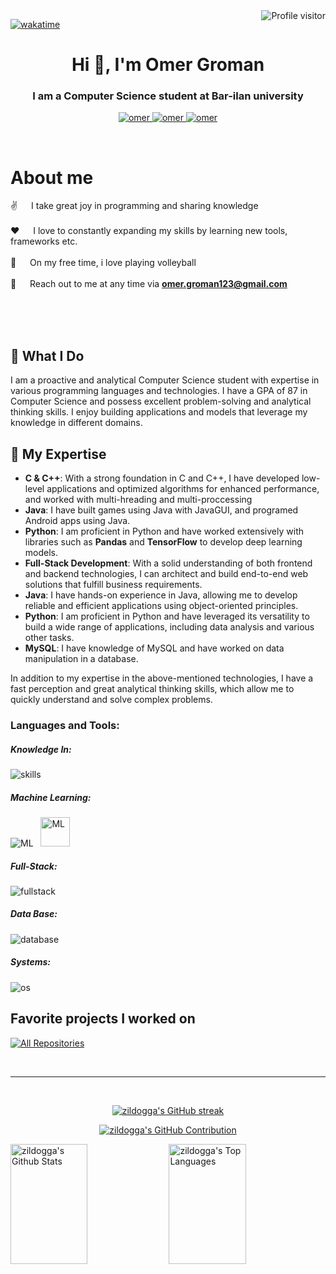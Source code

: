 <a href="https://komarev.com/ghpvc/?username=ronensiv">
  <img align="right" src="https://komarev.com/ghpvc/?username=ronensiv&label=Visitors&color=0e75b6&style=flat" alt="Profile visitor" />
</a>

[![wakatime](https://wakatime.com/badge/user/d2b12c68-6219-49e7-bf77-ca120ea251ed/project/6f3f04f1-8299-4854-b246-a2994651281a.svg)](https://wakatime.com/badge/user/d2b12c68-6219-49e7-bf77-ca120ea251ed/project/6f3f04f1-8299-4854-b246-a2994651281a)


<!-- Intro  -->
<h1 align="center">Hi 👋, I'm Omer Groman</h1>
<h3 align="center">I am a Computer Science student at Bar-ilan university</h3>

<p align="center">
 <a href="https://linkedin.com/in/omergroman" target="_blank">
  <img src="https://img.shields.io/badge/LinkedIn-0077B5?style=for-the-badge&logo=linkedin&logoColor=white" alt="omer"/>
 </a>
 <a href="https://instagram.com/omergr12" target="_blank">
  <img src="https://img.shields.io/badge/Instagram-fe4164?style=for-the-badge&logo=instagram&logoColor=white" alt="omer" />
 </a> 
 <a href="https://www.facebook.com/profile.php?id=100001317785172" target="_blank">
  <img src="https://img.shields.io/badge/Facebook-20BEFF?&style=for-the-badge&logo=facebook&logoColor=white" alt="omer"  />
  </a> 
</p>
<br />

<!-- About Section -->
 # About me
 
<p>
 <!-- <img align="right" width="250" src="https://media.giphy.com/media/CuuSHzuc0O166MRfjt/giphy.gif" alt="Coding gif" /> -->
  
✌️ &emsp; I take great joy in programming and sharing knowledge<br/><br/>
❤️ &emsp; I love to constantly expanding my skills by learning new tools, frameworks etc.<br/><br/>
🏐 &emsp; On my free time, i love playing volleyball<br/><br/>
📧 &emsp; Reach out to me at any time via <b>omer.groman123@gmail.com</b>



</p>

<br/>
<br/>
<br/>


<h2> 🚀 What I Do </h2>
<p>
I am a proactive and analytical Computer Science student with expertise in various programming languages and technologies. I have a GPA of 87 in Computer Science and possess excellent problem-solving and analytical thinking skills. I enjoy building applications and models that leverage my knowledge in different domains.
</p>

<h2> 💼 My Expertise </h2>
<p>
  <ul>
    <li><b>C & C++</b>: With a strong foundation in C and C++, I have developed low-level applications and optimized algorithms for enhanced performance, and worked with multi-hreading and multi-proccessing</li>
<li><b>Java</b>: I have built games using Java with JavaGUI, and programed Android apps using Java.</li>
<li><b>Python</b>: I am proficient in Python and have worked extensively with libraries such as <b>Pandas</b> and <b>TensorFlow</b> to develop deep learning models.</li>
<li><b>Full-Stack Development</b>: With a solid understanding of both frontend and backend technologies, I can architect and build end-to-end web solutions that fulfill business requirements.</li>
<li><b>Java</b>: I have hands-on experience in Java, allowing me to develop reliable and efficient applications using object-oriented principles.</li>
<li><b>Python</b>: I am proficient in Python and have leveraged its versatility to build a wide range of applications, including data analysis and various other tasks.</li>
<li><b>MySQL</b>: I have knowledge of MySQL and have worked on data manipulation in a database.</li>
    </ul>
  </p>

In addition to my expertise in the above-mentioned technologies, I have a fast perception and great analytical thinking skills, which allow me to quickly understand and solve complex problems.

<h3 align="left">Languages and Tools:</h3>
<h5 align="left">Knowledge In:</h5>
<p>
  <img src="https://skillicons.dev/icons?i=c,cpp,java,py,bash" alt="skills"/>
</p>
<h5 align="left">Machine Learning:</h5>
<p>
  <img src="https://skillicons.dev/icons?i=tensorflow,pytorch" alt="ML"/> &nbsp; <img src="https://seeklogo.com/images/P/pandas-logo-776F6D45BB-seeklogo.com.png" alt="ML" width=47 height=47 margin-left :10 border-radius:10%/>
</p>
<h5 align="left">Full-Stack:</h5>
<p>
  <img src="https://skillicons.dev/icons?i=js,html,css,react,nodejs,express,androidstudio" alt="fullstack"/>
</p>
<h5 align="left">Data Base:</h5>
<p>
  <img src="https://skillicons.dev/icons?i=mongodb,mysql" alt="database"/>
</p>
<h5 align="left">Systems:</h5>
<p>
  <img src="https://skillicons.dev/icons?i=linux" alt="os"/>
</p>

## Favorite projects I worked on
<!-- [![Wordle](https://github-readme-stats.vercel.app/api/pin/?username=ronensiv&repo=wordle&border_color=7F3FBF&bg_color=0D1117&title_color=C9D1D9&text_color=8B949E&icon_color=7F3FBF)](https://github.com/ronensiv/wordle)
[![KNN_SOCKET](https://github-readme-stats.vercel.app/api/pin/?username=ronensiv&repo=KNN_SOCKET&border_color=7F3FBF&bg_color=0D1117&title_color=C9D1D9&text_color=8B949E&icon_color=7F3FBF)](https://github.com/ronensiv/KNN_SOCKET)
[![Arknoid](https://github-readme-stats.vercel.app/api/pin/?username=ronensiv&repo=Arknoid&border_color=7F3FBF&bg_color=0D1117&title_color=C9D1D9&text_color=8B949E&icon_color=7F3FBF)](https://github.com/ronensiv/Arknoid)
[![Path-Finder](https://github-readme-stats.vercel.app/api/pin/?username=ronensiv&repo=Path-Finder&border_color=7F3FBF&bg_color=0D1117&title_color=C9D1D9&text_color=8B949E&icon_color=7F3FBF)](https://github.com/ronensiv/Path-Finder) -->

<p align="left">
  <a href="https://github.com/zildogga?tab=repositories" target="_blank"><img alt="All Repositories" title="All Repositories" src="https://img.shields.io/badge/-All%20Repos-2962FF?style=for-the-badge&logo=koding&logoColor=white"/></a>
</p>
<br/>
<hr/>
<br/>
<!-- Stats  -->
<p align="center">
  <a href="https://github.com/zildogga">
    <img src="https://github-readme-streak-stats.herokuapp.com/?user=zildogga&theme=radical&border=7F3FBF&background=0D1117" alt="zildogga's GitHub streak"/>
  </a>
</p>

<p align="center">
  <a href="https://github.com/zildogga">
    <img src="https://github-profile-summary-cards.vercel.app/api/cards/profile-details?username=zildogga&theme=radical" alt="zildogga's GitHub Contribution"/>
  </a>
</p>

<a> 
    <a href="https://github.com/zildogga"><img alt="zildogga's Github Stats" src="https://denvercoder1-github-readme-stats.vercel.app/api?username=zildogga&show_icons=true&count_private=true&theme=react&border_color=7F3FBF&bg_color=0D1117&title_color=F85D7F&icon_color=F8D866" height="192px" width="49.5%"/></a>
  <a href="https://github.com/zildogga"><img alt="zildogga's Top Languages" src="https://denvercoder1-github-readme-stats.vercel.app/api/top-langs/?username=zildogga&langs_count=8&layout=compact&theme=react&border_color=7F3FBF&bg_color=0D1117&title_color=F85D7F&icon_color=F8D866" height="192px" width="49.5%"/></a>
  <br/>
</a>
